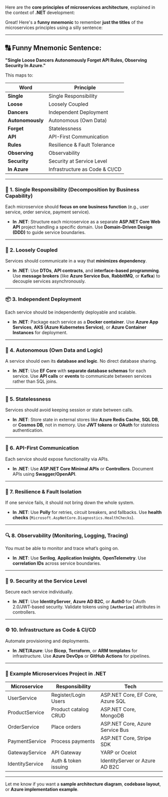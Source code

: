 Here are the **core principles of microservices architecture**, explained in the context of **.NET** development:

Great! Here's a **funny mnemonic** to remember **just the titles** of the microservices principles using a silly sentence:

---

## 🔠 Funny Mnemonic Sentence:

**"Single Loose Dancers Autonomously Forget API Rules, Observing Security In Azure."**

This maps to:

| Word             | Principle                      |
| ---------------- | ------------------------------ |
| **Single**       | Single Responsibility          |
| **Loose**        | Loosely Coupled                |
| **Dancers**      | Independent Deployment         |
| **Autonomously** | Autonomous (Own Data)          |
| **Forget**       | Statelessness                  |
| **API**          | API-First Communication        |
| **Rules**        | Resilience & Fault Tolerance   |
| **Observing**    | Observability                  |
| **Security**     | Security at Service Level      |
| **In Azure**     | Infrastructure as Code & CI/CD |

---

### 🧱 1. **Single Responsibility (Decomposition by Business Capability)**

Each microservice should **focus on one business function** (e.g., user service, order service, payment service).

* **In .NET**:
  Structure each microservice as a separate **ASP.NET Core Web API** project handling a specific domain.
  Use **Domain-Driven Design (DDD)** to guide service boundaries.

---

### 🔗 2. **Loosely Coupled**

Services should communicate in a way that **minimizes dependency**.

* **In .NET**:
  Use **DTOs**, **API contracts**, and **interface-based programming**.
  Use **message brokers** (like **Azure Service Bus**, **RabbitMQ**, or **Kafka**) to decouple services asynchronously.

---

### 📦 3. **Independent Deployment**

Each service should be independently deployable and scalable.

* **In .NET**:
  Package each service as a **Docker container**.
  Use **Azure App Services**, **AKS (Azure Kubernetes Service)**, or **Azure Container Instances** for deployment.

---

### 🧪 4. **Autonomous (Own Data and Logic)**

A service should own its **database and logic**. No direct database sharing.

* **In .NET**:
  Use **EF Core** with **separate database schemas** for each service.
  Use **API calls** or **events** to communicate between services rather than SQL joins.

---

### 🔁 5. **Statelessness**

Services should avoid keeping session or state between calls.

* **In .NET**:
  Store state in external stores like **Azure Redis Cache**, **SQL DB**, or **Cosmos DB**, not in memory.
  Use **JWT tokens** or **OAuth** for stateless authentication.

---

### 📡 6. **API-First Communication**

Each service should expose functionality via APIs.

* **In .NET**:
  Use **ASP.NET Core Minimal APIs** or **Controllers**.
  Document APIs using **Swagger/OpenAPI**.

---

### 🧵 7. **Resilience & Fault Isolation**

If one service fails, it should not bring down the whole system.

* **In .NET**:
  Use **Polly** for retries, circuit breakers, and fallbacks.
  Use **health checks** (`Microsoft.AspNetCore.Diagnostics.HealthChecks`).

---

### 🔍 8. **Observability (Monitoring, Logging, Tracing)**

You must be able to monitor and trace what’s going on.

* **In .NET**:
  Use **Serilog**, **Application Insights**, **OpenTelemetry**.
  Use **correlation IDs** across service boundaries.

---

### 🔐 9. **Security at the Service Level**

Secure each service individually.

* **In .NET**:
  Use **IdentityServer**, **Azure AD B2C**, or **Auth0** for OAuth 2.0/JWT-based security.
  Validate tokens using **`[Authorize]`** attributes in controllers.

---

### ⚙️ 10. **Infrastructure as Code & CI/CD**

Automate provisioning and deployments.

* **In .NET/Azure**:
  Use **Bicep**, **Terraform**, or **ARM templates** for infrastructure.
  Use **Azure DevOps** or **GitHub Actions** for pipelines.

---

### 🧬 Example Microservices Project in .NET

| Microservice    | Responsibility       | Tech                             |
| --------------- | -------------------- | -------------------------------- |
| UserService     | Register/Login Users | ASP.NET Core, EF Core, Azure SQL |
| ProductService  | Product catalog CRUD | ASP.NET Core, MongoDB            |
| OrderService    | Place orders         | ASP.NET Core, Azure Service Bus  |
| PaymentService  | Process payments     | ASP.NET Core, Stripe SDK         |
| GatewayService  | API Gateway          | YARP or Ocelot                   |
| IdentityService | Auth & token issuing | IdentityServer or Azure AD B2C   |

---

Let me know if you want a **sample architecture diagram**, **codebase layout**, or **Azure implementation example**.
